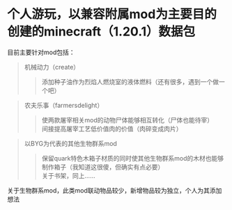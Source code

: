 # 个人游玩，以兼容附属mod为主要目的创建的minecraft（1.20.1）数据包  
目前主要针对mod包括：
>机械动力（create）  
>>添加种子油作为烈焰人燃烧室的液体燃料（还有很多，遇到一个做一个吧）  

>农夫乐事（farmersdelight）  
>>使两款屠宰相关mod的动物尸体能够相互转化（尸体也能待宰）  
>>间接提高屠宰工艺低价值肉的价值（肉碎变成肉片）  

>以BYG为代表的其他生物群系mod
>>保留quark特色木箱子材质的同时使其他生物群系mod的木材也能够制作箱子（我知道这很傻，但确实有点必要）  
>>关于书架，同上……

关于生物群系mod，此类mod联动物品较少，新增物品较为独立，个人为其添加想法


